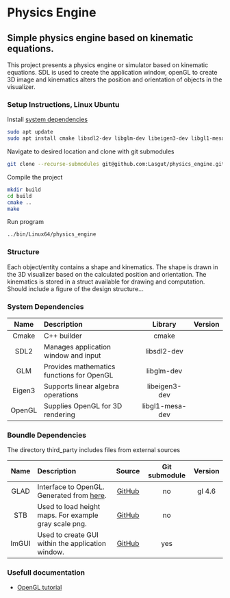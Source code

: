 # Physics Engine

## Simple physics engine based on kinematic equations.
This project presents a physics engine or simulator based on kinematic equations. SDL is used to create the application window, openGL to create 3D image and kinematics alters the position and orientation of objects in the visualizer.

### Setup Instructions, Linux Ubuntu
Install [system dependencies](#system-dependencies)
```bash
sudo apt update
sudo apt install cmake libsdl2-dev libglm-dev libeigen3-dev libgl1-mesa-dev g++
```
Navigate to desired location and clone with git submodules
```bash
git clone --recurse-submodules git@github.com:Lasgut/physics_engine.git
```
Compile the project
```bash
mkdir build
cd build
cmake ..
make
```
Run program
```bash
../bin/Linux64/physics_engine
```

### Structure
Each object/entity contains a shape and kinematics. The shape is drawn in the 3D visualizer based on the calculated position and orientation. The kinematics is stored in a struct available for drawing and computation. 
Should include a figure of the design structure...

### System Dependencies
| Name | Description | Library | Version |
|:---:|:---|:---:| :---: |
| Cmake  | C++ builder                               | cmake           | |
| SDL2   | Manages application window and input      | libsdl2-dev     | |     
| GLM    | Provides mathematics functions for OpenGL | libglm-dev      | |
| Eigen3 | Supports linear algebra operations        | libeigen3-dev   | | 
| OpenGL | Supplies OpenGL for 3D rendering          | libgl1-mesa-dev | |

### Boundle Dependencies
The directory third_party includes files from external sources

| Name | Description | Source | Git submodule | Version |
| :---: | :--- | :---: | :---: | :---: |
| GLAD  | Interface to OpenGL. Generated from [here](https://gen.glad.sh/). | [GitHub](https://github.com/Dav1dde/glad)  | no  | gl 4.6 |
| STB   | Used to load height maps. For example gray scale png.             | [GitHub](https://github.com/nothings/stb)  | no  | |
| ImGUI | Used to create GUI within the application window.                 | [GitHub](https://github.com/ocornut/imgui) | yes | |

### Usefull documentation
* [OpenGL tutorial](https://learnopengl.com/)
